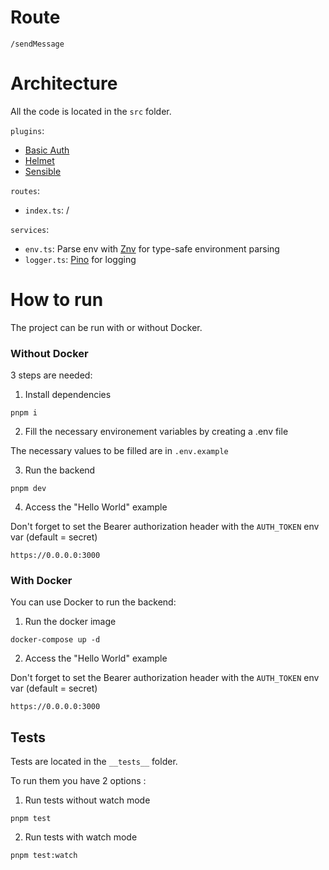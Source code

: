 # Route

```/sendMessage```

# Architecture

All the code is located in the ```src``` folder.

```plugins```:
- [Basic Auth](https://github.com/fastify/fastify-basic-auth)
- [Helmet](https://github.com/fastify/fastify-helmet)
- [Sensible](https://github.com/fastify/fastify-sensible)

```routes```:
- ```index.ts```: /

```services```:
- ```env.ts```: Parse env with [Znv](https://github.com/lostfictions/znv) for type-safe environment parsing
- ```logger.ts```: [Pino](https://github.com/pinojs/pino) for logging

# How to run

The project can be run with or without Docker.

### Without Docker

3 steps are needed: 

1. Install dependencies

```pnpm i```

2. Fill the necessary environement variables by creating a .env file

The necessary values to be filled are in ```.env.example```

3. Run the backend

```pnpm dev```

4. Access the "Hello World" example

Don't forget to set the Bearer authorization header with the ```AUTH_TOKEN``` env var (default = secret)

```https://0.0.0.0:3000```


### With Docker

You can use Docker to run the backend:

1. Run the docker image

```docker-compose up -d```

2. Access the "Hello World" example

Don't forget to set the Bearer authorization header with the ```AUTH_TOKEN``` env var (default = secret)

```https://0.0.0.0:3000```

## Tests

Tests are located in the ```__tests__``` folder.

To run them you have 2 options :

1. Run tests without watch mode 

```pnpm test```

2. Run tests with watch mode 

```pnpm test:watch```